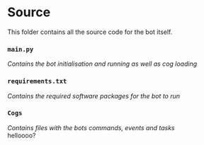 # Source
This folder contains all the source code for the bot itself.

### `main.py`
*Contains the bot initialisation and running as well as cog loading*
### `requirements.txt`
*Contains the required software packages for the bot to run*
### `Cogs` 
*Contains files with the bots commands, events and tasks*  
helloooo?


